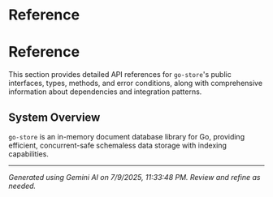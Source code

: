 # Reference

# Reference

This section provides detailed API references for `go-store`'s public interfaces, types, methods, and error conditions, along with comprehensive information about dependencies and integration patterns.

## System Overview

`go-store` is an in-memory document database library for Go, providing efficient, concurrent-safe schemaless data storage with indexing capabilities.

---
*Generated using Gemini AI on 7/9/2025, 11:33:48 PM. Review and refine as needed.*